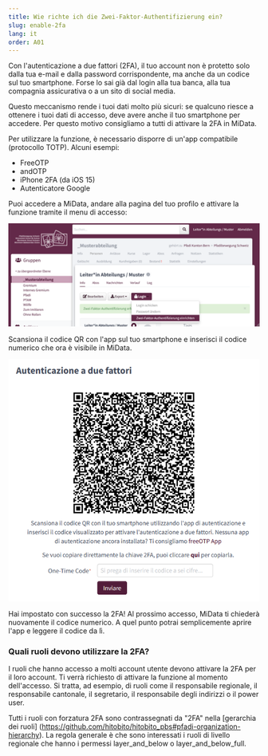 ```yaml
---
title: Wie richte ich die Zwei-Faktor-Authentifizierung ein?
slug: enable-2fa
lang: it
order: A01
---
```


Con l'autenticazione a due fattori (2FA), il tuo account non è protetto solo dalla tua e-mail e dalla password corrispondente, ma anche da un codice sul tuo smartphone. Forse lo sai già dal login alla tua banca, alla tua compagnia assicurativa o a un sito di social media.

Questo meccanismo rende i tuoi dati molto più sicuri: se qualcuno riesce a ottenere i tuoi dati di accesso, deve avere anche il tuo smartphone per accedere. Per questo motivo consigliamo a tutti di attivare la 2FA in MiData.

Per utilizzare la funzione, è necessario disporre di un'app compatibile (protocollo TOTP). Alcuni esempi:

- FreeOTP
- andOTP
- iPhone 2FA (da iOS 15)
- Autenticatore Google

Puoi accedere a MiData, andare alla pagina del tuo profilo e attivare la funzione tramite il menu di accesso:

![2FA-setup](/images/faqs/2FA_einrichten.png)

Scansiona il codice QR con l'app sul tuo smartphone e inserisci il codice numerico che ora è visibile in MiData. 

![2FA-forzato](/images/faqs/2FA_forcierung_it.png)

Hai impostato con successo la 2FA! Al prossimo accesso, MiData ti chiederà nuovamente il codice numerico. A quel punto potrai semplicemente aprire l'app e leggere il codice da lì.

### Quali ruoli devono utilizzare la 2FA?

I ruoli che hanno accesso a molti account utente devono attivare la 2FA per il loro account. Ti verrà richiesto di attivare la funzione al momento dell'accesso. Si tratta, ad esempio, di ruoli come il responsabile regionale, il responsabile cantonale, il segretario, il responsabile degli indirizzi o il power user.

Tutti i ruoli con forzatura 2FA sono contrassegnati da "2FA" nella [gerarchia dei ruoli] (https://github.com/hitobito/hitobito_pbs#pfadi-organization-hierarchy). La regola generale è che sono interessati i ruoli di livello regionale che hanno i permessi layer_and_below o layer_and_below_full.